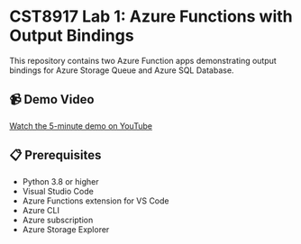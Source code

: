 # CST8917 Lab 1: Azure Functions with Output Bindings

This repository contains two Azure Function apps demonstrating output bindings for Azure Storage Queue and Azure SQL Database.

## 📹 Demo Video

[Watch the 5-minute demo on YouTube](https://youtu.be/GVtCBl7YDA0)

## 📋 Prerequisites

- Python 3.8 or higher
- Visual Studio Code
- Azure Functions extension for VS Code
- Azure CLI
- Azure subscription
- Azure Storage Explorer

